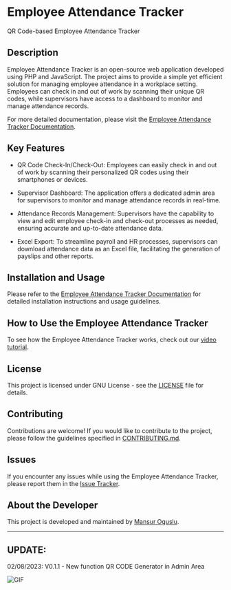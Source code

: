 # Employee Attendance Tracker

QR Code-based Employee Attendance Tracker

## Description

Employee Attendance Tracker is an open-source web application developed using PHP and JavaScript. The project aims to provide a simple yet efficient solution for managing employee attendance in a workplace setting. Employees can check in and out of work by scanning their unique QR codes, while supervisors have access to a dashboard to monitor and manage attendance records.

For more detailed documentation, please visit the [Employee Attendance Tracker Documentation](https://oguslu.com/oss-employee-attendance-tracker-0).

## Key Features

- QR Code Check-In/Check-Out: Employees can easily check in and out of work by scanning their personalized QR codes using their smartphones or devices.

- Supervisor Dashboard: The application offers a dedicated admin area for supervisors to monitor and manage attendance records in real-time.

- Attendance Records Management: Supervisors have the capability to view and edit employee check-in and check-out processes as needed, ensuring accurate and up-to-date attendance data.

- Excel Export: To streamline payroll and HR processes, supervisors can download attendance data as an Excel file, facilitating the generation of payslips and other reports.

## Installation and Usage

Please refer to the [Employee Attendance Tracker Documentation](https://oguslu.com/oss-employee-attendance-tracker-0) for detailed installation instructions and usage guidelines.

## How to Use the Employee Attendance Tracker

To see how the Employee Attendance Tracker works, check out our [video tutorial](https://www.youtube.com/watch?v=jQKrtat3JKs).

## License

This project is licensed under GNU License - see the [LICENSE](LICENSE) file for details.

## Contributing

Contributions are welcome! If you would like to contribute to the project, please follow the guidelines specified in [CONTRIBUTING.md](CONTRIBUTING.md).

## Issues

If you encounter any issues while using the Employee Attendance Tracker, please report them in the [Issue Tracker](https://github.com/mansuroguslu/employee_attendance_tracker/issues).

## About the Developer

This project is developed and maintained by [Mansur Oguslu](https://github.com/mansuroguslu).

---

## UPDATE:

02/08/2023: V0.1.1 - New function QR CODE Generator in Admin Area

![GIF](https://oguslu.com/bl-content/uploads/pages/autosave-f774ae5798bad6511cc2ac4f025cef7b/ezgif-2-b880a03f67.webp)
